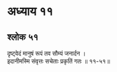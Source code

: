 # अध्याय ११

## श्लोक ५१

दृष्ट्वेदं मानुषं रूपं तव सौम्यं जनार्दन ।<br>इदानीमस्मि संवृत्तः सचेताः प्रकृतिं गतः ॥ ११-५१॥<br><br>

